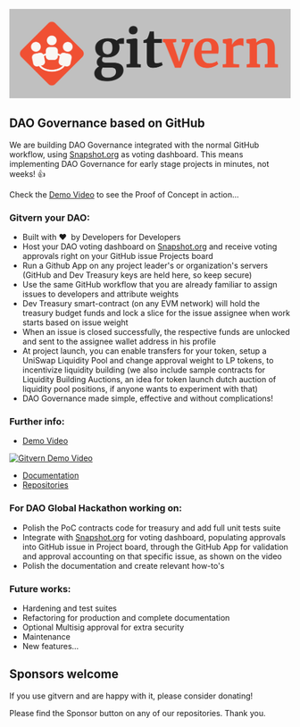 ![gitvern logo](https://github.com/gitvern/media/raw/master/logo/logo-text-bg.png)

## DAO Governance based on GitHub

We are building DAO Governance integrated with the normal GitHub workflow, using [Snapshot.org](https://snapshot.org) as voting dashboard. This means implementing DAO Governance for early stage projects in minutes, not weeks! 👍

Check the [Demo Video](https://youtu.be/rYhTbFJisD0) to see the Proof of Concept in action...

### Gitvern your DAO:

- Built with :heart: &nbsp;by Developers for Developers
- Host your DAO voting dashboard on [Snapshot.org](https://snapshot.org) and receive voting approvals right on your GitHub issue Projects board
- Run a Github App on any project leader's or organization's servers (GitHub and Dev Treasury keys are held here, so keep secure)
- Use the same GitHub workflow that you are already familiar to assign issues to developers and attribute weights
- Dev Treasury smart-contract (on any EVM network) will hold the treasury budget funds and lock a slice for the issue assignee when work starts based on issue weight
- When an issue is closed successfully, the respective funds are unlocked and sent to the assignee wallet address in his profile
- At project launch, you can enable transfers for your token, setup a UniSwap Liquidity Pool and change approval weight to LP tokens, to incentivize liquidity building (we also include sample contracts for Liquidity Building Auctions, an idea for token launch dutch auction of liquidity pool positions, if anyone wants to experiment with that)
- DAO Governance made simple, effective and without complications!

### Further info:

- [Demo Video](https://youtu.be/rYhTbFJisD0)

[![Gitvern Demo Video](https://img.youtube.com/vi/rYhTbFJisD0/0.jpg)](https://www.youtube.com/watch?v=rYhTbFJisD0)

- [Documentation](https://github.com/gitvern/docs)
- [Repositories](https://github.com/orgs/gitvern/repositories)

### For DAO Global Hackathon working on:

- Polish the PoC contracts code for treasury and add full unit tests suite
- Integrate with [Snapshot.org](https://snapshot.org) for voting dashboard, populating approvals into GitHub issue in Project board, through the GitHub App for validation and approval accounting on that specific issue, as shown on the video
- Polish the documentation and create relevant how-to's
  
### Future works:

- Hardening and test suites
- Refactoring for production and complete documentation
- Optional Multisig approval for extra security
- Maintenance
- New features...

## Sponsors welcome

If you use gitvern and are happy with it, please consider donating!

Please find the Sponsor button on any of our repositories. Thank you.
